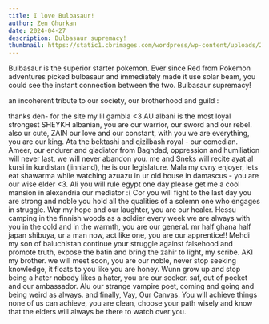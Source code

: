 ```yaml
---
title: I love Bulbasaur!
author: Zen Ghurkan
date: 2024-04-27
description: Bulbasaur supremacy!
thumbnail: https://static1.cbrimages.com/wordpress/wp-content/uploads/2020/12/Pokemon-Adventures-Manga-Red-With-Pokemon-Trio.jpg
---
```


Bulbasaur is the superior starter pokemon. Ever since Red from Pokemon adventures picked bulbasaur and immediately made it use solar beam, you could see the instant connection between the two. Bulbasaur supremacy!




an incoherent tribute to our society, our brotherhood and guild :

thanks den- for the site my lil gambla <3
AU albani is  the most loyal strongest SHEYKH albanian, you are our warrior, our sword and our rebel. also ur cute, ZAIN our love and our constant, with you we are everything, you are our king. Ata the bektashi and qizilbash royal - our comedian. Ameer, our endurer and gladiator from Baghdad, oppression and humiliation will never last, we will never abandon you. me and Sneks will recite ayat al kursi in kurdistan (jinnland), he is our legislature. Mala my cvny enjoyer, lets eat shawarma while watching azuazu in ur old house in damascus - you are our wise elder <3. Ali you will rule egypt one day please get me a cool mansion in alexandria our mediator :( Cor you will fight to the last day you are strong and noble you hold all the qualities of a solemn one who engages in struggle. Wqr my hope  and our laughter, you are our healer. Hessu camping in the finnish woods as a soldier every week we are always with you in the cold and in the warmth, you are our general. mr half ghana half japan shibuya, ur a man now, act like one, you are our apprentice!! Mehdi my son of baluchistan continue your struggle against falsehood and promote truth, expose the batin and bring the zahir to light, my scribe. AKI my brother. we will meet soon, you are our noble, never stop seeking knowledge, it floats to you  like you are honey. Wunn grow up and stop being a hater nobody likes a hater, you are our seeker. saf, out of pocket and our ambassador. Alu our strange vampire poet, coming and going and being weird as always. and finally, Vay, Our Canvas. You will achieve things none of us can achieve, you are clean, choose your path wisely and know that the elders will always be there to watch over you. 